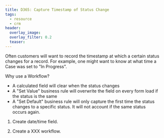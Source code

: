 ```yaml
---
title: D365: Capture Timestamp of Status Change
tags:
  - resource
  - crm
header:
  overlay_image: 
  overlay_filter: 0.2
  teaser: 
---
```



Often customers will want to record the timestamp at which a certain status changes for a record. For example, one might want to know at what time a Case was set to "In Progress". 

Why use a Workflow?
- A calculated field will clear when the status changes
- A "Set Value" business rule will overwrite the field on every form load if the status is the same
- A "Set Default" business rule will only capture the first time the status changes to a specific status. It will not account if the same status occurs again.

1. Create date/time field.

2. Create a XXX workflow. 
